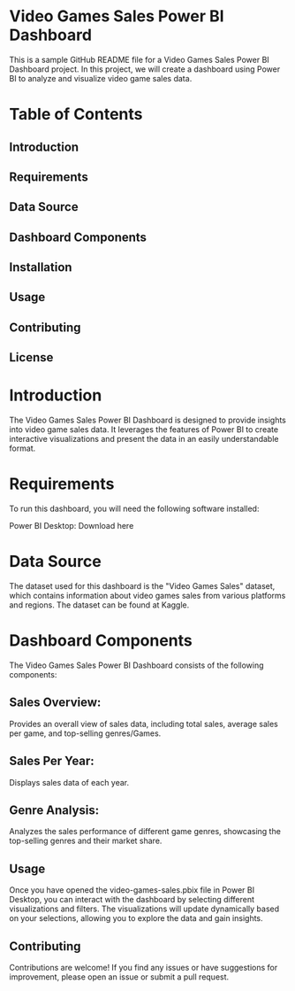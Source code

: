 # Video Games Sales Power BI Dashboard
This is a sample GitHub README file for a Video Games Sales Power BI Dashboard project. In this project, we will create a dashboard using Power BI to analyze and visualize video game sales data.

# Table of Contents
## Introduction
## Requirements
## Data Source
## Dashboard Components
## Installation
## Usage
## Contributing
## License

# Introduction
The Video Games Sales Power BI Dashboard is designed to provide insights into video game sales data. It leverages the features of Power BI to create interactive visualizations and present the data in an easily understandable format.

# Requirements
To run this dashboard, you will need the following software installed:

Power BI Desktop: Download here

# Data Source
The dataset used for this dashboard is the "Video Games Sales" dataset, which contains information about video games sales from various platforms and regions. The dataset can be found at Kaggle.

# Dashboard Components
The Video Games Sales Power BI Dashboard consists of the following components:

## Sales Overview: 
Provides an overall view of sales data, including total sales, average sales per game, and top-selling genres/Games.
## Sales Per Year: 
Displays sales data of each year.
## Genre Analysis:
Analyzes the sales performance of different game genres, showcasing the top-selling genres and their market share.

## Usage
Once you have opened the video-games-sales.pbix file in Power BI Desktop, you can interact with the dashboard by selecting different visualizations and filters. The visualizations will update dynamically based on your selections, allowing you to explore the data and gain insights.

## Contributing
Contributions are welcome! If you find any issues or have suggestions for improvement, please open an issue or submit a pull request.
